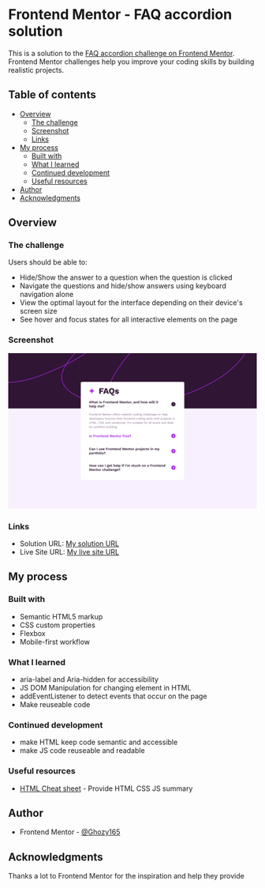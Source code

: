 # Frontend Mentor - FAQ accordion solution

This is a solution to the [FAQ accordion challenge on Frontend Mentor](https://www.frontendmentor.io/challenges/faq-accordion-wyfFdeBwBz). Frontend Mentor challenges help you improve your coding skills by building realistic projects. 

## Table of contents

- [Overview](#overview)
  - [The challenge](#the-challenge)
  - [Screenshot](#screenshot)
  - [Links](#links)
- [My process](#my-process)
  - [Built with](#built-with)
  - [What I learned](#what-i-learned)
  - [Continued development](#continued-development)
  - [Useful resources](#useful-resources)
- [Author](#author)
- [Acknowledgments](#acknowledgments)

## Overview

### The challenge

Users should be able to:

- Hide/Show the answer to a question when the question is clicked
- Navigate the questions and hide/show answers using keyboard navigation alone
- View the optimal layout for the interface depending on their device's screen size
- See hover and focus states for all interactive elements on the page

### Screenshot

![](./myResolution.png)

### Links

- Solution URL: [My solution URL](https://github.com/Ghozy165/FAQ-accordion)
- Live Site URL: [My live site URL](https://faq-accordion-gold-ten.vercel.app)

## My process

### Built with

- Semantic HTML5 markup
- CSS custom properties
- Flexbox
- Mobile-first workflow

### What I learned

- aria-label and Aria-hidden for accessibility
- JS DOM Manipulation for changing element in HTML
- addEventListener to detect events that occur on the page
- Make reuseable code

### Continued development

- make HTML keep code semantic and accessible
- make JS code reuseable and readable

### Useful resources

- [HTML Cheat sheet](https://htmlcheatsheet.com/) - Provide HTML CSS JS summary

## Author

- Frontend Mentor - [@Ghozy165](https://www.frontendmentor.io/profile/Ghozy165)


## Acknowledgments

Thanks a lot to Frontend Mentor for the inspiration and help they provide